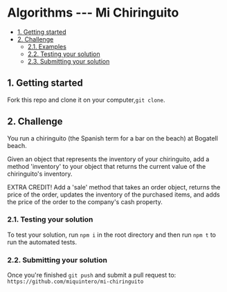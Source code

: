 # Algorithms  --- Mi Chiringuito

- [1. Getting started](#1-getting-started)
- [2. Challenge](#2-challenge)
  - [2.1. Examples](#21-examples)
  - [2.2. Testing your solution](#22-testing-your-solution)
  - [2.3. Submitting your solution](#23-submitting-your-solution)

## 1. Getting started

Fork this repo and clone it on your computer,`git clone`. 

## 2. Challenge

You run a chiringuito (the Spanish term for a bar on the beach) at Bogatell beach.

Given an object that represents the inventory of your chiringuito, add a method 'inventory' to your object that returns the current value of the chiringuito's inventory.

EXTRA CREDIT!
Add a 'sale' method that takes an order object, returns the price of the order, updates the inventory of the purchased items, and adds the price of the order to the company's cash property.

### 2.1. Testing your solution
To test your solution, run `npm i` in the root directory and then run `npm t` to run the automated tests.

### 2.2. Submitting your solution

Once you're finished `git push` and submit a pull request to: 
`https://github.com/miquintero/mi-chiringuito`
